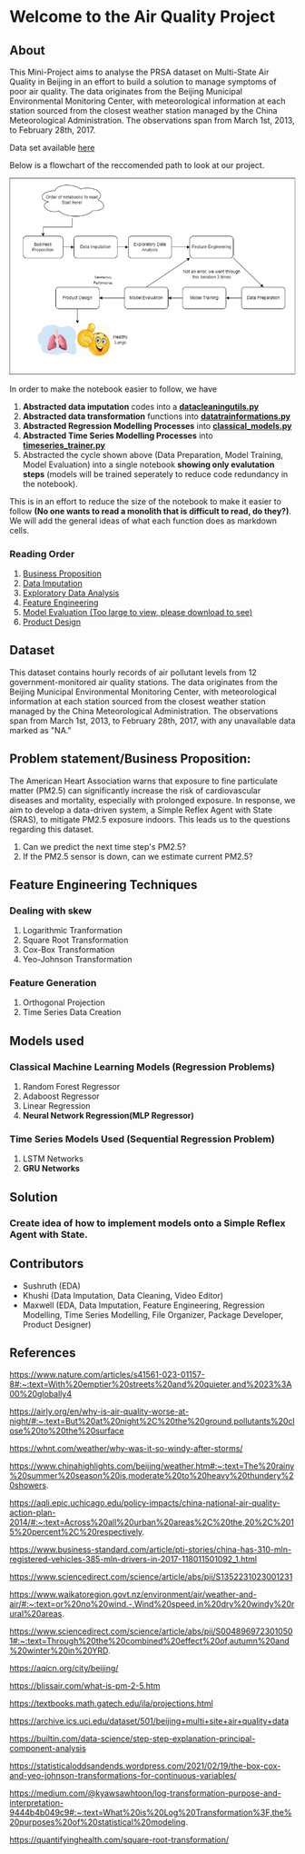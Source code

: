 # Welcome to the Air Quality Project

## About
This Mini-Project aims to analyse the PRSA dataset on Multi-State Air Quality in Beijing in an effort to build a solution to manage symptoms of poor air quality. The data originates from the Beijing Municipal Environmental Monitoring Center, with meteorological information at each station sourced from the closest weather station managed by the China Meteorological Administration. The observations span from March 1st, 2013, to February 28th, 2017.<div>Data set available <a href="https://archive.ics.uci.edu/dataset/501/beijing+multi+site+air+quality+data">here</a></div> 

Below is a flowchart of the reccomended path to look at our project.


<img src="img/flow_of_events.drawio.png"></img>

In order to make the notebook easier to follow, we have
1. **Abstracted data imputation** codes into a **<a href="./scripts/datacleaningutils.py">datacleaningutils.py</a>**
2. **Abstracted data transformation** functions into **<a href="./scripts/datatrainformations.py">datatrainformations.py</a>**
3. **Abstracted Regression Modelling Processes** into **<a href="./scripts/classical_models.py">classical_models.py</a>**
4. **Abstracted Time Series Modelling Processes** into **<a href="./scripts/timeseries_trainer.py">timeseries_trainer.py</a>**
5. Abstracted the cycle shown above (Data Preparation, Model Training, Model Evaluation) into a single notebook **showing only evalutation steps** (models will be trained seperately to reduce code redundancy in the notebook).

This is in an effort to reduce the size of the notebook to make it easier to follow **(No one wants to read a monolith that is difficult to read, do they?)**. We will add the general ideas of what each function does as markdown cells.

### Reading Order
1. <a href="./businessproposition.md">Business Proposition</a>
2. <a href="./data_imputation.ipynb">Data Imputation</a>
3. <a href="./EDA.ipynb">Exploratory Data Analysis</a>
4. <a href="./feature_engineering.ipynb">Feature Engineering</a>
5. <a href="./model_eval.ipynb">Model Evaluation (Too large to view, please download to see)</a>
6. <a href="./productdesign.md">Product Design</a>

## Dataset

This dataset contains hourly records of air pollutant levels from 12 government-monitored air quality stations. The data originates from the Beijing Municipal Environmental Monitoring Center, with meteorological information at each station sourced from the closest weather station managed by the China Meteorological Administration. The observations span from March 1st, 2013, to February 28th, 2017, with any unavailable data marked as "NA."


## Problem statement/Business Proposition:
The American Heart Association warns that exposure to fine particulate matter (PM2.5) can significantly increase the risk of cardiovascular diseases and mortality, especially with prolonged exposure. In response, we aim to develop a data-driven system, a Simple Reflex Agent with State (SRAS), to mitigate PM2.5 exposure indoors. This leads us to the questions regarding this dataset.

1. Can we predict the next time step's PM2.5?
2. If the PM2.5 sensor is down, can we estimate current PM2.5?

## Feature Engineering Techniques
### Dealing with skew
1. Logarithmic Tranformation
2. Square Root Transformation
3. Cox-Box Transformation
4. Yeo-Johnson Transformation

### Feature Generation
1. Orthogonal Projection
2. Time Series Data Creation

## Models used
### Classical Machine Learning Models (Regression Problems)
1. Random Forest Regressor
2. Adaboost Regressor
3. Linear Regression
4. **Neural Network Regression(MLP Regressor)**
   
### Time Series Models Used (Sequential Regression Problem)
1. LSTM Networks
2. **GRU Networks**

## Solution
### Create idea of how to implement models onto a Simple Reflex Agent with State.

## Contributors
- Sushruth (EDA)
- Khushi (Data Imputation, Data Cleaning, Video Editor)
- Maxwell (EDA, Data Imputation, Feature Engineering, Regression Modelling, Time Series Modelling, File Organizer, Package Developer, Product Designer)



## References

https://www.nature.com/articles/s41561-023-01157-8#:~:text=With%20emptier%20streets%20and%20quieter,and%2023%3A00%20globally4

https://airly.org/en/why-is-air-quality-worse-at-night/#:~:text=But%20at%20night%2C%20the%20ground,pollutants%20close%20to%20the%20surface

https://whnt.com/weather/why-was-it-so-windy-after-storms/

https://www.chinahighlights.com/beijing/weather.htm#:~:text=The%20rainy%20summer%20season%20is,moderate%20to%20heavy%20thundery%20showers.

https://aqli.epic.uchicago.edu/policy-impacts/china-national-air-quality-action-plan-2014/#:~:text=Across%20all%20urban%20areas%2C%20the,20%2C%2015%20percent%2C%20respectively.

https://www.business-standard.com/article/pti-stories/china-has-310-mln-registered-vehicles-385-mln-drivers-in-2017-118011501092_1.html

https://www.sciencedirect.com/science/article/abs/pii/S1352231023001231

https://www.waikatoregion.govt.nz/environment/air/weather-and-air/#:~:text=or%20no%20wind.-,Wind%20speed,in%20dry%20windy%20rural%20areas.

https://www.sciencedirect.com/science/article/abs/pii/S0048969723010501#:~:text=Through%20the%20combined%20effect%20of,autumn%20and%20winter%20in%20YRD.

https://aqicn.org/city/beijing/

https://blissair.com/what-is-pm-2-5.htm

https://textbooks.math.gatech.edu/ila/projections.html

https://archive.ics.uci.edu/dataset/501/beijing+multi+site+air+quality+data

https://builtin.com/data-science/step-step-explanation-principal-component-analysis

https://statisticaloddsandends.wordpress.com/2021/02/19/the-box-cox-and-yeo-johnson-transformations-for-continuous-variables/

https://medium.com/@kyawsawhtoon/log-transformation-purpose-and-interpretation-9444b4b049c9#:~:text=What%20is%20Log%20Transformation%3F,the%20purposes%20of%20statistical%20modeling.

https://quantifyinghealth.com/square-root-transformation/